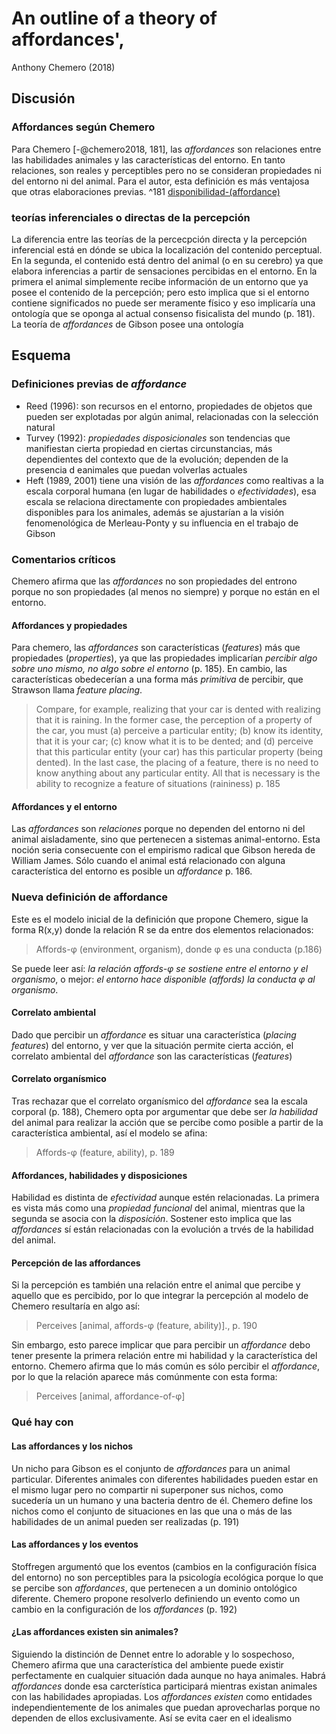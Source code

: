 # An outline of a theory of affordances',

Anthony Chemero (2018)

## Discusión

### Affordances según Chemero

Para Chemero [-@chemero2018, 181], las *affordances* son relaciones entre las habilidades animales y las características del entorno. En tanto relaciones, son reales y perceptibles pero no se consideran propiedades ni del entorno ni del animal. Para el autor, esta definición es más ventajosa que otras elaboraciones previas. ^181 [disponibilidad-(affordance)](disponibilidad-%28affordance%29.md)

### teorías inferenciales o directas de la percepción

La diferencia entre las teorías de la percecpción directa y la percepción inferencial está en dónde se ubica la localización del contenido perceptual. En la segunda, el contenido está dentro del animal (o en su cerebro) ya que elabora inferencias a partir de sensaciones percibidas en el entorno. En la primera el animal simplemente recibe información de un entorno que ya posee el contenido de la percepción; pero esto implica que si el entorno contiene significados no puede ser meramente físico y eso implicaría una ontología que se oponga al actual consenso fisicalista del mundo (p. 181). La teoría de *affordances* de Gibson posee una ontología

## Esquema

### Definiciones previas de *affordance*

* Reed (1996): son recursos en el entorno, propiedades de objetos que pueden ser explotadas por algún animal, relacionadas con la selección natural
* Turvey (1992): *propiedades disposicionales* son tendencias que manifiestan cierta propiedad en ciertas circunstancias, más dependientes del contexto que de la evolución; dependen de la presencia d eanimales que puedan volverlas actuales
* Heft (1989, 2001) tiene una visión de las *affordances* como realtivas a la escala corporal humana (en lugar de habilidades o *efectividades*), esa escala se relaciona directamente con propiedades ambientales disponibles para los animales, además se ajustarían a la visión fenomenológica de Merleau-Ponty y su influencia en el trabajo de Gibson

### Comentarios críticos

Chemero afirma que las *affordances* no son propiedades del entrono porque no son propiedades (al menos no siempre) y porque no están en el entorno.

#### Affordances y propiedades

Para chemero, las *affordances* son características (*features*) más que propiedades (*properties*), ya que las propiedades implicarían *percibir algo sobre uno mismo, no algo sobre el entorno* (p. 185). En cambio, las características obedecerían a una forma más *primitiva* de percibir, que Strawson llama *feature placing*.

 >
 > Compare, for example, realizing that your car is dented with realizing that it is raining. In the former case, the perception of a property of the car, you must (a) perceive a particular entity; (b) know its identity, that it is your car; (c) know what it is to be dented; and (d) perceive that this particular entity (your car) has this particular property (being dented). In the last case, the placing of a feature, there is no need to know anything about any particular entity. All that is necessary is the ability to recognize a feature of situations (raininess) p. 185

#### Affordances y el entorno

Las *affordances* son *relaciones* porque no dependen del entorno ni del animal aisladamente, sino que pertenecen a sistemas animal-entorno. Esta noción seria consecuente con el empirismo radical que Gibson hereda de William James. Sólo cuando el animal está relacionado con alguna característica del entorno es posible un *affordance* p. 186.

### Nueva definición de affordance

Este es el modelo inicial de la definición que propone Chemero, sigue la forma R(x,y) donde la relación R se da entre dos elementos relacionados:

 >
 > Affords-φ (environment, organism), donde φ es una conducta (p.186)

Se puede leer así: *la relación affords-φ se sostiene entre el entorno y el organismo*, o mejor: *el entorno hace disponible (affords) la conducta φ al organismo*.

#### Correlato ambiental

Dado que percibir un *affordance* es situar una característica (*placing features*) del entorno, y ver que la situación permite cierta acción, el correlato ambiental del *affordance* son las características (*features*)

#### Correlato organísmico

Tras rechazar que el correlato organísmico del *affordance* sea la escala corporal (p. 188), Chemero opta por argumentar que debe ser *la habilidad* del animal para realizar la acción que se percibe como posible a partir de la característica ambiental, así el modelo se afina:

 >
 > Affords-φ (feature, ability), p. 189

#### Affordances, habilidades y disposiciones

Habilidad es distinta de *efectividad* aunque estén relacionadas. La primera es vista más como una *propiedad funcional* del animal, mientras que la segunda se asocia con la *disposición*. Sostener esto implica que las *affordances* sí están relacionadas con la evolución a trvés de la habilidad del animal.

#### Percepción de las affordances

Si la percepción es también una relación entre el animal que percibe y aquello que es percibido, por lo que integrar la percepción al modelo de Chemero resultaría en algo así:

 >
 > Perceives [animal, affords-φ (feature, ability)]., p. 190

Sin embargo, esto parece implicar que para percibir un *affordance* debo tener presente la primera relación entre mi habilidad y la característica del entorno. Chemero afirma que lo más común es sólo percibir el *affordance*, por lo que la relación aparece más comúnmente con esta forma:

 >
 > Perceives [animal, affordance-of-φ]

### Qué hay con

#### Las affordances y los nichos

Un nicho para Gibson es el conjunto de *affordances* para un animal particular. Diferentes animales con diferentes habilidades pueden estar en el mismo lugar pero no compartir ni superponer sus nichos, como sucedería un un humano y una bacteria dentro de él. Chemero define los nichos como el conjunto de situaciones en las que una o más de las habilidades de un animal pueden ser realizadas (p. 191)

#### Las affordances y los eventos

Stoffregen argumentó que los eventos (cambios en la configuración física del entorno) no son perceptibles para la psicología ecológica porque lo que se percibe son *affordances*, que pertenecen a un dominio ontológico diferente. Chemero propone resolverlo definiendo un evento como un cambio en la configuración de los *affordances* (p. 192)

#### ¿Las affordances existen sin animales?

Siguiendo la distinción de Dennet entre lo adorable y lo sospechoso, Chemero afirma que una característica del ambiente puede existir perfectamente en cualquier situación dada aunque no haya animales. Habrá *affordances* donde esa carcterística participará mientras existan animales con las habilidades apropiadas. Los *affordances existen* como entidades independientemente de los animales que puedan aprovecharlas porque no dependen de ellos exclusivamente. Así se evita caer en el idealismo
